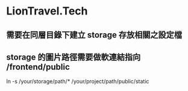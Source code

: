 # LionTravel.Tech

## 需要在同層目錄下建立 storage 存放相關之設定檔

## storage 的圖片路徑需要做軟連結指向 /frontend/public

ln -s /your/storage/path/\* /your/project/path/public/static
